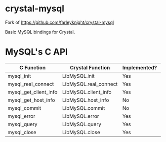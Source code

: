 
# crystal-mysql

Fork of https://github.com/farleyknight/crystal-mysql

Basic MySQL bindings for Crystal.

# MySQL's C API

| C Function            | Crystal Function      | Implemented? | Tested? |
|-----------------------|-----------------------|--------------|---------|
| mysql_init            | LibMySQL.init         | Yes          | Yes     |
| mysql_real_connect    | LibMySQL.real_connect | Yes          | Yes     |
| mysql_get_client_info | LibMySQL.client_info  | Yes          | Yes     |
| mysql_get_host_info   | LibMySQL.host_info    | No           | No      |
| mysql_commit          | LibMySQL.commit       | No           | No      |
| mysql_error           | LibMySQL.error        | Yes          | Yes     |
| mysql_query           | LibMySQL.query        | Yes          | No      |
| mysql_close           | LibMySQL.close        | Yes          | No      |
